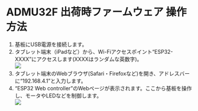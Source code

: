 # ADMU32F 出荷時ファームウェア 操作方法

1. 基板にUSB電源を接続します。  
2. タブレット端末（iPadなど）から、Wi-Fiアクセスポイント“ESP32-XXXX”にアクセスします(XXXXはランダムな英数字)。  
![](https://bit-trade-one.co.jp/wp/wp-content/uploads/2020/06/ADMU32F01.jpg)  
3. タブレット端末のWebブラウザ(Safari・Firefoxなど)を開き、アドレスバーに“192.168.4.1”と入力します。  
4. “ESP32 Web controller”のWebページが表示されます。ここから基板を操作し、モータやLEDなどを制御します。  
![](https://bit-trade-one.co.jp/wp/wp-content/uploads/2020/06/ADMU32F02.png)
